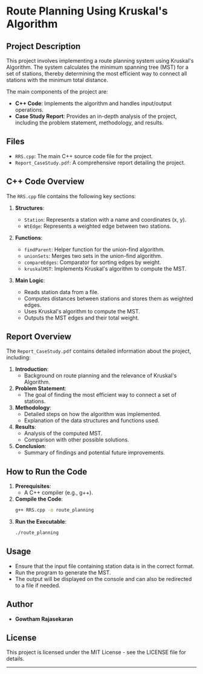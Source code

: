 # Route Planning Using Kruskal's Algorithm

## Project Description

This project involves implementing a route planning system using Kruskal's Algorithm. The system calculates the minimum spanning tree (MST) for a set of stations, thereby determining the most efficient way to connect all stations with the minimum total distance.

The main components of the project are:
- **C++ Code**: Implements the algorithm and handles input/output operations.
- **Case Study Report**: Provides an in-depth analysis of the project, including the problem statement, methodology, and results.

## Files

- `RRS.cpp`: The main C++ source code file for the project.
- `Report_CaseStudy.pdf`: A comprehensive report detailing the project.

## C++ Code Overview

The `RRS.cpp` file contains the following key sections:
1. **Structures**:
    - `Station`: Represents a station with a name and coordinates (x, y).
    - `WtEdge`: Represents a weighted edge between two stations.

2. **Functions**:
    - `findParent`: Helper function for the union-find algorithm.
    - `unionSets`: Merges two sets in the union-find algorithm.
    - `compareEdges`: Comparator for sorting edges by weight.
    - `kruskalMST`: Implements Kruskal's algorithm to compute the MST.

3. **Main Logic**:
    - Reads station data from a file.
    - Computes distances between stations and stores them as weighted edges.
    - Uses Kruskal's algorithm to compute the MST.
    - Outputs the MST edges and their total weight.

## Report Overview

The `Report_CaseStudy.pdf` contains detailed information about the project, including:

1. **Introduction**:
    - Background on route planning and the relevance of Kruskal's Algorithm.
2. **Problem Statement**:
    - The goal of finding the most efficient way to connect a set of stations.
3. **Methodology**:
    - Detailed steps on how the algorithm was implemented.
    - Explanation of the data structures and functions used.
4. **Results**:
    - Analysis of the computed MST.
    - Comparison with other possible solutions.
5. **Conclusion**:
    - Summary of findings and potential future improvements.

## How to Run the Code

1. **Prerequisites**:
    - A C++ compiler (e.g., g++).
2. **Compile the Code**:
    ```sh
    g++ RRS.cpp -o route_planning
    ```
3. **Run the Executable**:
    ```sh
    ./route_planning
    ```

## Usage

- Ensure that the input file containing station data is in the correct format.
- Run the program to generate the MST.
- The output will be displayed on the console and can also be redirected to a file if needed.

## Author

- **Gowtham Rajasekaran**

## License

This project is licensed under the MIT License - see the LICENSE file for details.

---

